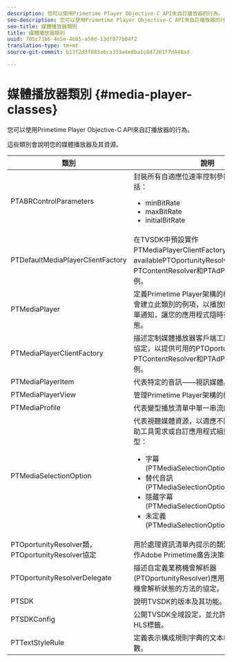 ```yaml
---
description: 您可以使用Primetime Player Objective-C API來自訂播放器的行為。
seo-description: 您可以使用Primetime Player Objective-C API來自訂播放器的行為。
seo-title: 媒體播放器類別
title: 媒體播放器類別
uuid: 705c71b6-4e5e-46b5-a59d-13df977b04f2
translation-type: tm+mt
source-git-commit: b13f2d3f083a6ca333a4edba1c8d7261f7d448ad

---
```



# 媒體播放器類別 {#media-player-classes}

您可以使用Primetime Player Objective-C API來自訂播放器的行為。

這些類別會說明您的媒體播放器及其資源。

| 類別 | 說明 |
|---|---|
| PTABRControlParameters | 封裝所有自適應位速率控制參數。 支援的參數包括：<ul><li>minBitRate</li><li>maxBitRate</li><li>initialBitRate</li></ul> |
| PTDefaultMediaPlayerClientFactory | 在TVSDK中預設實作PTMediaPlayerClientFactory。 它提供了availablePTOportunityResolver、PTContentResolver和PTAdPolicySelector實例。 |
| PTMediaPlayer | 定義Primetime Player架構的根元件。應用程式會建立此類別的例項，以播放媒體。 此元件會派單通知，讓您的應用程式隨時得知播放器的狀態。 |
| PTMediaPlayerClientFactory | 描述定制媒體播放器客戶端工廠應實施的方法的協定，以提供可用的PTOportunityResolver、PTContentResolver和PTAdPolicySelector實例。 |
| PTMediaPlayerItem | 代表特定的音訊——視訊媒體。 |
| PTMediaPlayerView | 管理Primetime Player架構的檢視元件。 |
| PTMediaProfile | 代表變型播放清單中單一串流的描述檔。 |
| PTMediaSelectionOption | 代表視聽媒體資源，以適應不同的語言偏好、協助工具需求或自訂應用程式組態。 有效的選項類型：<ul><li>字幕(PTMediaSelectionOptionTypeSubtitle)</li><li>替代音訊(PTMediaSelectionOptionTypeAudio)</li><li>隱藏字幕(PTMediaSelectionOptionTypeCC)</li><li>未定義(PTMediaSelectionOptionTypeUndefined)</li></ul> |
| PTOportunityResolver類，PTOportunityResolver協定 | 用於處理資訊清單內提示的類別，這些提示將用作Adobe Primetime廣告決策程式的位置。 |
| PTOportunityResolverDelegate | 描述自定義業務機會解析器(PTOportunityResolver)應用於向委派通信業務機會解析狀態的方法的協定。 |
| PTSDK | 說明TVSDK的版本及其功能。 |
| PTSDKConfig | 公開TVSDK全域設定，並允許應用程式訂閱自訂HLS標籤。 |
| PTTextStyleRule | 定義表示構成規則字典的文本樣式屬性鍵的常數。 |
